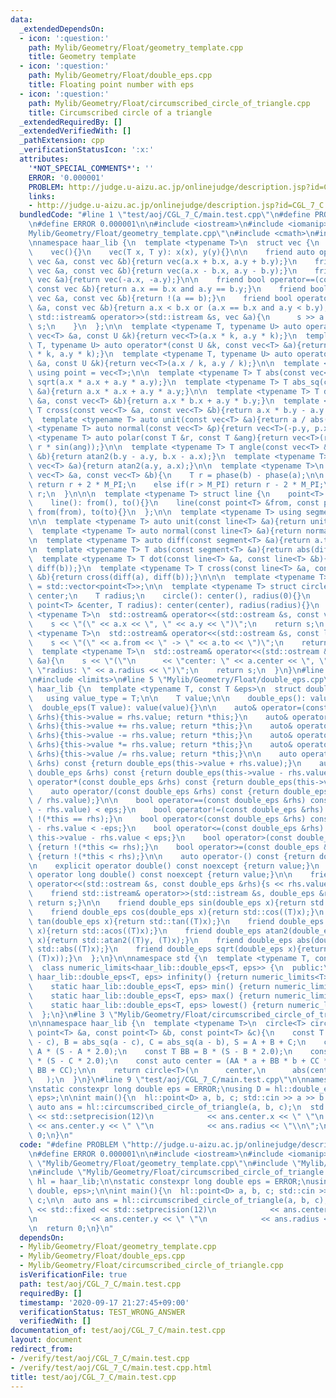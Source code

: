 ```yaml
---
data:
  _extendedDependsOn:
  - icon: ':question:'
    path: Mylib/Geometry/Float/geometry_template.cpp
    title: Geometry template
  - icon: ':question:'
    path: Mylib/Geometry/Float/double_eps.cpp
    title: Floating point number with eps
  - icon: ':question:'
    path: Mylib/Geometry/Float/circumscribed_circle_of_triangle.cpp
    title: Circumscribed circle of a triangle
  _extendedRequiredBy: []
  _extendedVerifiedWith: []
  _pathExtension: cpp
  _verificationStatusIcon: ':x:'
  attributes:
    '*NOT_SPECIAL_COMMENTS*': ''
    ERROR: '0.000001'
    PROBLEM: http://judge.u-aizu.ac.jp/onlinejudge/description.jsp?id=CGL_7_C
    links:
    - http://judge.u-aizu.ac.jp/onlinejudge/description.jsp?id=CGL_7_C
  bundledCode: "#line 1 \"test/aoj/CGL_7_C/main.test.cpp\"\n#define PROBLEM \"http://judge.u-aizu.ac.jp/onlinejudge/description.jsp?id=CGL_7_C\"\
    \n#define ERROR 0.000001\n\n#include <iostream>\n#include <iomanip>\n#line 3 \"\
    Mylib/Geometry/Float/geometry_template.cpp\"\n#include <cmath>\n#include <vector>\n\
    \nnamespace haar_lib {\n  template <typename T>\n  struct vec {\n    T x, y;\n\
    \    vec(){}\n    vec(T x, T y): x(x), y(y){}\n\n    friend auto operator+(const\
    \ vec &a, const vec &b){return vec(a.x + b.x, a.y + b.y);}\n    friend auto operator-(const\
    \ vec &a, const vec &b){return vec(a.x - b.x, a.y - b.y);}\n    friend auto operator-(const\
    \ vec &a){return vec(-a.x, -a.y);}\n\n    friend bool operator==(const vec &a,\
    \ const vec &b){return a.x == b.x and a.y == b.y;}\n    friend bool operator!=(const\
    \ vec &a, const vec &b){return !(a == b);}\n    friend bool operator<(const vec\
    \ &a, const vec &b){return a.x < b.x or (a.x == b.x and a.y < b.y);}\n\n    friend\
    \ std::istream& operator>>(std::istream &s, vec &a){\n      s >> a.x >> a.y; return\
    \ s;\n    }\n  };\n\n  template <typename T, typename U> auto operator*(const\
    \ vec<T> &a, const U &k){return vec<T>(a.x * k, a.y * k);}\n  template <typename\
    \ T, typename U> auto operator*(const U &k, const vec<T> &a){return vec<T>(a.x\
    \ * k, a.y * k);}\n  template <typename T, typename U> auto operator/(const vec<T>\
    \ &a, const U &k){return vec<T>(a.x / k, a.y / k);}\n\n  template <typename T>\
    \ using point = vec<T>;\n\n  template <typename T> T abs(const vec<T> &a){return\
    \ sqrt(a.x * a.x + a.y * a.y);}\n  template <typename T> T abs_sq(const vec<T>\
    \ &a){return a.x * a.x + a.y * a.y;}\n\n  template <typename T> T dot(const vec<T>\
    \ &a, const vec<T> &b){return a.x * b.x + a.y * b.y;}\n  template <typename T>\
    \ T cross(const vec<T> &a, const vec<T> &b){return a.x * b.y - a.y * b.x;}\n\n\
    \  template <typename T> auto unit(const vec<T> &a){return a / abs(a);}\n  template\
    \ <typename T> auto normal(const vec<T> &p){return vec<T>(-p.y, p.x);}\n\n  template\
    \ <typename T> auto polar(const T &r, const T &ang){return vec<T>(r * cos(ang),\
    \ r * sin(ang));}\n\n  template <typename T> T angle(const vec<T> &a, const vec<T>\
    \ &b){return atan2(b.y - a.y, b.x - a.x);}\n  template <typename T> T phase(const\
    \ vec<T> &a){return atan2(a.y, a.x);}\n\n  template <typename T>\n  T angle_diff(const\
    \ vec<T> &a, const vec<T> &b){\n    T r = phase(b) - phase(a);\n\n    if(r < -M_PI)\
    \ return r + 2 * M_PI;\n    else if(r > M_PI) return r - 2 * M_PI;\n    return\
    \ r;\n  }\n\n\n  template <typename T> struct line {\n    point<T> from, to;\n\
    \    line(): from(), to(){}\n    line(const point<T> &from, const point<T> &to):\
    \ from(from), to(to){}\n  };\n\n  template <typename T> using segment = line<T>;\n\
    \n\n  template <typename T> auto unit(const line<T> &a){return unit(a.to - a.from);}\n\
    \  template <typename T> auto normal(const line<T> &a){return normal(a.to - a.from);}\n\
    \n  template <typename T> auto diff(const segment<T> &a){return a.to - a.from;}\n\
    \n  template <typename T> T abs(const segment<T> &a){return abs(diff(a));}\n\n\
    \  template <typename T> T dot(const line<T> &a, const line<T> &b){return dot(diff(a),\
    \ diff(b));}\n  template <typename T> T cross(const line<T> &a, const line<T>\
    \ &b){return cross(diff(a), diff(b));}\n\n\n  template <typename T> using polygon\
    \ = std::vector<point<T>>;\n\n  template <typename T> struct circle {\n    point<T>\
    \ center;\n    T radius;\n    circle(): center(), radius(0){}\n    circle(const\
    \ point<T> &center, T radius): center(center), radius(radius){}\n  };\n\n  template\
    \ <typename T>\n  std::ostream& operator<<(std::ostream &s, const vec<T> &a){\n\
    \    s << \"(\" << a.x << \", \" << a.y << \")\";\n    return s;\n  }\n\n  template\
    \ <typename T>\n  std::ostream& operator<<(std::ostream &s, const line<T> &a){\n\
    \    s << \"(\" << a.from << \" -> \" << a.to << \")\";\n    return s;\n  }\n\n\
    \  template <typename T>\n  std::ostream& operator<<(std::ostream &s, const circle<T>\
    \ &a){\n    s << \"(\"\n      << \"center: \" << a.center << \", \"\n      <<\
    \ \"radius: \" << a.radius << \")\";\n    return s;\n  }\n}\n#line 3 \"Mylib/Geometry/Float/double_eps.cpp\"\
    \n#include <limits>\n#line 5 \"Mylib/Geometry/Float/double_eps.cpp\"\n\nnamespace\
    \ haar_lib {\n  template <typename T, const T &eps>\n  struct double_eps {\n \
    \   using value_type = T;\n\n    T value;\n\n    double_eps(): value(0){}\n  \
    \  double_eps(T value): value(value){}\n\n    auto& operator=(const double_eps\
    \ &rhs){this->value = rhs.value; return *this;}\n    auto& operator+=(const double_eps\
    \ &rhs){this->value += rhs.value; return *this;}\n    auto& operator-=(const double_eps\
    \ &rhs){this->value -= rhs.value; return *this;}\n    auto& operator*=(const double_eps\
    \ &rhs){this->value *= rhs.value; return *this;}\n    auto& operator/=(const double_eps\
    \ &rhs){this->value /= rhs.value; return *this;}\n\n    auto operator+(const double_eps\
    \ &rhs) const {return double_eps(this->value + rhs.value);}\n    auto operator-(const\
    \ double_eps &rhs) const {return double_eps(this->value - rhs.value);}\n    auto\
    \ operator*(const double_eps &rhs) const {return double_eps(this->value * rhs.value);}\n\
    \    auto operator/(const double_eps &rhs) const {return double_eps(this->value\
    \ / rhs.value);}\n\n    bool operator==(const double_eps &rhs) const {return std::abs(this->value\
    \ - rhs.value) < eps;}\n    bool operator!=(const double_eps &rhs) const {return\
    \ !(*this == rhs);}\n    bool operator<(const double_eps &rhs) const {return this->value\
    \ - rhs.value < -eps;}\n    bool operator<=(const double_eps &rhs) const {return\
    \ this->value - rhs.value < eps;}\n    bool operator>(const double_eps &rhs) const\
    \ {return !(*this <= rhs);}\n    bool operator>=(const double_eps &rhs) const\
    \ {return !(*this < rhs);}\n\n    auto operator-() const {return double_eps(-(this->value));}\n\
    \n    explicit operator double() const noexcept {return value;}\n    explicit\
    \ operator long double() const noexcept {return value;}\n\n    friend std::ostream&\
    \ operator<<(std::ostream &s, const double_eps &rhs){s << rhs.value; return s;}\n\
    \    friend std::istream& operator>>(std::istream &s, double_eps &rhs){s >> rhs.value;\
    \ return s;}\n\n    friend double_eps sin(double_eps x){return std::sin((T)x);}\n\
    \    friend double_eps cos(double_eps x){return std::cos((T)x);}\n    friend double_eps\
    \ tan(double_eps x){return std::tan((T)x);}\n    friend double_eps acos(double_eps\
    \ x){return std::acos((T)x);}\n    friend double_eps atan2(double_eps y, double_eps\
    \ x){return std::atan2((T)y, (T)x);}\n    friend double_eps abs(double_eps x){return\
    \ std::abs((T)x);}\n    friend double_eps sqrt(double_eps x){return std::sqrt(std::max<T>(0,\
    \ (T)x));}\n  };\n}\n\nnamespace std {\n  template <typename T, const T &eps>\n\
    \  class numeric_limits<haar_lib::double_eps<T, eps>> {\n  public:\n    static\
    \ haar_lib::double_eps<T, eps> infinity() {return numeric_limits<T>::infinity();}\n\
    \    static haar_lib::double_eps<T, eps> min() {return numeric_limits<T>::min();}\n\
    \    static haar_lib::double_eps<T, eps> max() {return numeric_limits<T>::max();}\n\
    \    static haar_lib::double_eps<T, eps> lowest() {return numeric_limits<T>::lowest();}\n\
    \  };\n}\n#line 3 \"Mylib/Geometry/Float/circumscribed_circle_of_triangle.cpp\"\
    \n\nnamespace haar_lib {\n  template <typename T>\n  circle<T> circumscribed_circle_of_triangle(const\
    \ point<T> &a, const point<T> &b, const point<T> &c){\n    const T A = abs_sq(b\
    \ - c), B = abs_sq(a - c), C = abs_sq(a - b), S = A + B + C;\n    const T AA =\
    \ A * (S - A * 2.0);\n    const T BB = B * (S - B * 2.0);\n    const T CC = C\
    \ * (S - C * 2.0);\n    const auto center = (AA * a + BB * b + CC * c) / (AA +\
    \ BB + CC);\n\n    return circle<T>(\n      center,\n      abs(center - a)\n \
    \   );\n  }\n}\n#line 9 \"test/aoj/CGL_7_C/main.test.cpp\"\n\nnamespace hl = haar_lib;\n\
    \nstatic constexpr long double eps = ERROR;\nusing D = hl::double_eps<long double,\
    \ eps>;\n\nint main(){\n  hl::point<D> a, b, c; std::cin >> a >> b >> c;\n\n \
    \ auto ans = hl::circumscribed_circle_of_triangle(a, b, c);\n  std::cout << std::fixed\
    \ << std::setprecision(12)\n            << ans.center.x << \" \"\n           \
    \ << ans.center.y << \" \"\n            << ans.radius << \"\\n\";\n\n  return\
    \ 0;\n}\n"
  code: "#define PROBLEM \"http://judge.u-aizu.ac.jp/onlinejudge/description.jsp?id=CGL_7_C\"\
    \n#define ERROR 0.000001\n\n#include <iostream>\n#include <iomanip>\n#include\
    \ \"Mylib/Geometry/Float/geometry_template.cpp\"\n#include \"Mylib/Geometry/Float/double_eps.cpp\"\
    \n#include \"Mylib/Geometry/Float/circumscribed_circle_of_triangle.cpp\"\n\nnamespace\
    \ hl = haar_lib;\n\nstatic constexpr long double eps = ERROR;\nusing D = hl::double_eps<long\
    \ double, eps>;\n\nint main(){\n  hl::point<D> a, b, c; std::cin >> a >> b >>\
    \ c;\n\n  auto ans = hl::circumscribed_circle_of_triangle(a, b, c);\n  std::cout\
    \ << std::fixed << std::setprecision(12)\n            << ans.center.x << \" \"\
    \n            << ans.center.y << \" \"\n            << ans.radius << \"\\n\";\n\
    \n  return 0;\n}\n"
  dependsOn:
  - Mylib/Geometry/Float/geometry_template.cpp
  - Mylib/Geometry/Float/double_eps.cpp
  - Mylib/Geometry/Float/circumscribed_circle_of_triangle.cpp
  isVerificationFile: true
  path: test/aoj/CGL_7_C/main.test.cpp
  requiredBy: []
  timestamp: '2020-09-17 21:27:45+09:00'
  verificationStatus: TEST_WRONG_ANSWER
  verifiedWith: []
documentation_of: test/aoj/CGL_7_C/main.test.cpp
layout: document
redirect_from:
- /verify/test/aoj/CGL_7_C/main.test.cpp
- /verify/test/aoj/CGL_7_C/main.test.cpp.html
title: test/aoj/CGL_7_C/main.test.cpp
---
```

